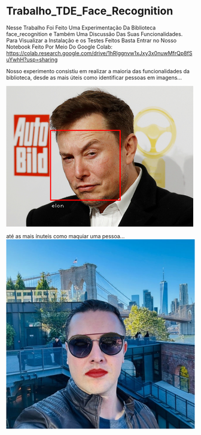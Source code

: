 # Trabalho_TDE_Face_Recognition

Nesse Trabalho Foi Feito Uma Experimentação Da Biblioteca face_recognition e Também Uma Discussão Das Suas Funcionalidades. 
Para Visualizar a Instalação e os Testes Feitos Basta Entrar no Nosso Notebook Feito Por Meio Do Google Colab:
https://colab.research.google.com/drive/1hRlggnvw1xJxy3x0nuwMfrQp8fSuYwhH?usp=sharing

Nosso experimento consistiu em realizar a maioria das funcionalidades da biblioteca, desde as mais úteis como identificar pessoas em imagens...


![elon_spotted](https://github.com/duduperal/Trabalho_TDE_Face_Recognition/blob/main/elon-spotted.png)



até as mais ínuteis como maquiar uma pessoa...
![Julio_maquiado](https://github.com/duduperal/Trabalho_TDE_Face_Recognition/blob/main/julio_maquiado.png)
